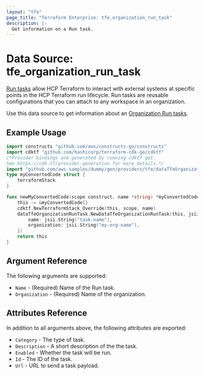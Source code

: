 ```yaml
---
layout: "tfe"
page_title: "Terraform Enterprise: tfe_organization_run_task"
description: |-
  Get information on a Run task.
---
```


# Data Source: tfe_organization_run_task

[Run tasks](https://developer.hashicorp.com/terraform/cloud-docs/workspaces/settings/run-tasks) allow HCP Terraform to interact with external systems at specific points in the HCP Terraform run lifecycle. Run tasks are reusable configurations that you can attach to any workspace in an organization.

Use this data source to get information about an [Organization Run tasks](https://developer.hashicorp.com/terraform/cloud-docs/workspaces/settings/run-tasks#creating-a-run-task).

## Example Usage

```go
import constructs "github.com/aws/constructs-go/constructs"
import cdktf "github.com/hashicorp/terraform-cdk-go/cdktf"
/*Provider bindings are generated by running cdktf get.
See https://cdk.tf/provider-generation for more details.*/
import "github.com/aws-samples/dummy/gen/providers/tfe/dataTfeOrganizationRunTask"
type myConvertedCode struct {
	terraformStack
}

func newMyConvertedCode(scope construct, name *string) *myConvertedCode {
	this := &myConvertedCode{}
	cdktf.NewTerraformStack_Override(this, scope, name)
	dataTfeOrganizationRunTask.NewDataTfeOrganizationRunTask(this, jsii.String("example"), &dataTfeOrganizationRunTaskConfig{
		name: jsii.String("task-name"),
		organization: jsii.String("my-org-name"),
	})
	return this
}
```

## Argument Reference

The following arguments are supported:

* `Name` - (Required) Name of the Run task.
* `Organization` - (Required) Name of the organization.

## Attributes Reference

In addition to all arguments above, the following attributes are exported:

* `Category` - The type of task.
* `Description` - A short description of the the task.
* `Enabled` - Whether the task will be run.
* `Id` - The ID of the task.
* `Url` - URL to send a task payload.

<!-- cache-key: cdktf-0.17.0-pre.15 input-7ffa3170dbbf69fd581f515eab6eaac9c5c936b21ba712b8803b32966fbb628c -->